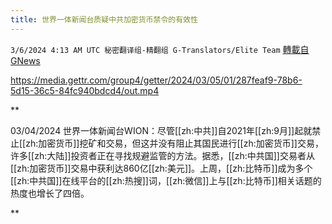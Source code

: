 ```yaml
---
title: 世界一体新闻台质疑中共加密货币禁令的有效性
---
```

`3/6/2024 4:13 AM UTC 秘密翻译组-精翻组 G-Translators/Elite Team` [轉載自GNews](https://gnews.org/articles/2369185)


https://media.gettr.com/group4/getter/2024/03/05/01/287feaf9-78b6-5d15-36c5-84fc940bdcd4/out.mp4


**

03/04/2024 世界一体新闻台WION：尽管[[zh:中共]]自2021年[[zh:9月]]起就禁止[[zh:加密货币]]挖矿和交易，但这并没有阻止其国民进行[[zh:加密货币]]交易，许多[[zh:大陆]]投资者正在寻找规避监管的方法。据悉，[[zh:中共国]]交易者从[[zh:加密货币]]交易中获利达860亿[[zh:美元]]。上周，[[zh:比特币]]成为多个[[zh:中共国]]在线平台的[[zh:热搜]]词，[[zh:微信]]上与[[zh:比特币]]相关话题的热度也增长了四倍。

**
